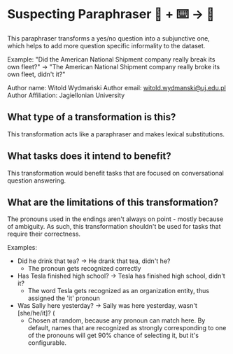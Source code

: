 # Suspecting Paraphraser 🦎  + ⌨️ → 🐍
This paraphraser transforms a yes/no question into a subjunctive one, which helps to add more question specific informality to the dataset. 

Example: "Did the American National Shipment company really break its own fleet?" -> "The American National Shipment company really broke its own fleet, didn't it?"


Author name: Witold Wydmański
Author email: witold.wydmanski@uj.edu.pl
Author Affiliation: Jagiellonian University

## What type of a transformation is this?
This transformation acts like a paraphraser and makes lexical substitutions.

## What tasks does it intend to benefit?
This transformation would benefit tasks that are focused on conversational question answering.

## What are the limitations of this transformation?
The pronouns used in the endings aren't always on point - mostly because of ambiguity. As such, this transformation shouldn't be used for tasks that require their correctness. 

Examples:
 - Did he drink that tea? -> He drank that tea, didn't he?
    - The pronoun gets recognized correctly
 - Has Tesla finished high school? -> Tesla has finished high school, didn't it? 
    - The word Tesla gets recognized as an organization entity, thus assigned the 'it' pronoun
 - Was Sally here yesterday? -> Sally was here yesterday, wasn't [she/he/it]? (
     - Chosen at random, because any pronoun can match here. By default, names that are recognized as strongly corresponding to one of the pronouns will get 90% chance of selecting it, but it's configurable.

